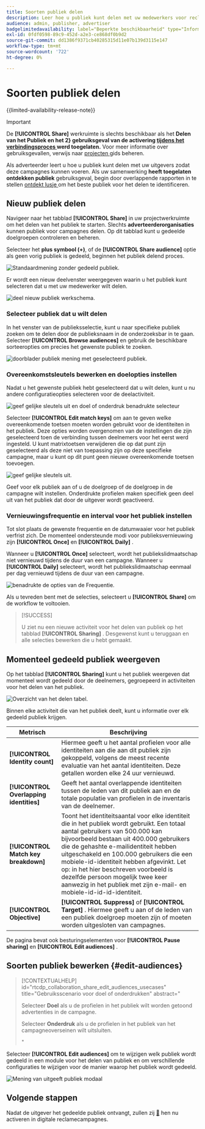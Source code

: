 ```yaml
---
title: Soorten publiek delen
description: Leer hoe u publiek kunt delen met uw medewerkers voor reclamecampagnes.
audience: admin, publisher, advertiser
badgelimitedavailability: label="Beperkte beschikbaarheid" type="Informative" url="https://helpx.adobe.com/nl/legal/product-descriptions/real-time-customer-data-platform-collaboration.html newtab=true"
exl-id: 0fdf0598-89c9-452d-a2e3-ce868df0b9d2
source-git-commit: dd1386f9371cb40285315d11e07b139d3115e147
workflow-type: tm+mt
source-wordcount: '722'
ht-degree: 0%

---
```


# Soorten publiek delen

{{limited-availability-release-note}}

>[!IMPORTANT]
>
>De **[!UICONTROL Share]** werkruimte is slechts beschikbaar als het **Delen van het Publiek en het 2&rbrace; gebruiksgeval van de activering [ tijdens het verbindingsproces ](../connect/establishing-connections.md#connection-settings) werd toegelaten.** Voor meer informatie over gebruiksgevallen, verwijs naar [ projecten ](./manage-projects.md#project-use-cases) gids beheren.

Als adverteerder leert u hoe u publiek kunt delen met uw uitgevers zodat deze campagnes kunnen voeren. Als uw samenwerking **heeft toegelaten ontdekken publiek** gebruiksgeval, begin door overlappende rapporten in te stellen [ ontdekt lusje ](/help/guide/collaborate/discover.md) om het beste publiek voor het delen te identificeren.

## Nieuw publiek delen

Navigeer naar het tabblad **[!UICONTROL Share]** in uw projectwerkruimte om het delen van het publiek te starten. Slechts **adverteerderorganisaties** kunnen publiek voor campagnes delen. Op dit tabblad kunt u gedeelde doelgroepen controleren en beheren.

Selecteer het **plus symbool (+)**, of de **[!UICONTROL Share audience]** optie als geen vorig publiek is gedeeld, beginnen het publiek delend proces.

![ Standaardmening zonder gedeeld publiek.](/help/assets/collaborate/share/share-new-audiences.png)

Er wordt een nieuw deelvenster weergegeven waarin u het publiek kunt selecteren dat u met uw medewerker wilt delen.

![ deel nieuw publiek werkschema.](/help/assets/collaborate/share/share-audiences-workflow.png)

### Selecteer publiek dat u wilt delen

In het venster van de publieksselectie, kunt u naar specifieke publiek zoeken om te delen door de publieksnaam in de onderzoeksbar in te gaan. Selecteer **[!UICONTROL Browse audiences]** en gebruik de beschikbare sorteeropties om precies het gewenste publiek te zoeken.

![ doorblader publiek mening met geselecteerd publiek.](/help/assets/collaborate/share/browse-audiences-view.png)

### Overeenkomstsleutels bewerken en doelopties instellen

Nadat u het gewenste publiek hebt geselecteerd dat u wilt delen, kunt u nu andere configuratieopties selecteren voor de deelactiviteit.

![ geef gelijke sleutels uit en doel of onderdruk benadrukte selecteur ](/help/assets/collaborate/share/match-keys-and-targeting.png)

Selecteer **[!UICONTROL Edit match keys]** om aan te geven welke overeenkomende toetsen moeten worden gebruikt voor de identiteiten in het publiek. Deze opties worden overgenomen van de instellingen die zijn geselecteerd toen de verbinding tussen deelnemers voor het eerst werd ingesteld. U kunt matrixtoetsen verwijderen die op dat punt zijn geselecteerd als deze niet van toepassing zijn op deze specifieke campagne, maar u kunt op dit punt geen nieuwe overeenkomende toetsen toevoegen.

![ geef gelijke sleutels uit.](/help/assets/collaborate/share/update-match-keys.png)

Geef voor elk publiek aan of u de doelgroep of de doelgroep in de campagne wilt instellen. Onderdrukte profielen maken specifiek geen deel uit van het publiek dat door de uitgever wordt geactiveerd.

### Vernieuwingsfrequentie en interval voor het publiek instellen

Tot slot plaats de gewenste frequentie en de datumwaaier voor het publiek verfrist zich. De momenteel ondersteunde modi voor publieksvernieuwing zijn **[!UICONTROL Once]** en **[!UICONTROL Daily]** .

Wanneer u **[!UICONTROL Once]** selecteert, wordt het publiekslidmaatschap niet vernieuwd tijdens de duur van een campagne. Wanneer u **[!UICONTROL Daily]** selecteert, wordt het publiekslidmaatschap eenmaal per dag vernieuwd tijdens de duur van een campagne.

![ benadrukte de opties van de Frequentie.](/help/assets/collaborate/share/audience-refresh-frequency.png)

Als u tevreden bent met de selecties, selecteert u **[!UICONTROL Share]** om de workflow te voltooien.

>[!SUCCESS]
>
>U ziet nu een nieuwe activiteit voor het delen van publiek op het tabblad **[!UICONTROL Sharing]** . Desgewenst kunt u teruggaan en alle selecties bewerken die u hebt gemaakt.

## Momenteel gedeeld publiek weergeven

Op het tabblad **[!UICONTROL Sharing]** kunt u het publiek weergeven dat momenteel wordt gedeeld door de deelnemers, gegroepeerd in activiteiten voor het delen van het publiek.

![ Overzicht van het delen tabel.](/help/assets/collaborate/share/share-tab-overview.png)

<!--

The banner at the top of the page shows figures across all audience sharing activities. 

![The hero banner in the sharing tab.](/help/assets/collaborate/share/share-hero-banner.png)


|Metric | Description |
|---------|----------|
| **[!UICONTROL Shared audiences]** | Indicates the number of audiences shared between collaborators in this project, across all audience sharing modules. |
| **[!UICONTROL Estimated addressable reach]** | Indicates the approximate number of profiles that you can reach across all the audiences that are currently shared in the project. [TODO: ADD INFORMATION ABOUT HOW THIS IS CALCULATED] |
| **[!UICONTROL Target identities]** | The number of identities across all audiences shared in this project for which you selected to target the profiles. |
| **[!UICONTROL Suppress identities]** | The number of identities across all audiences shared in this project for which you selected to suppress the profiles and thereby not target them in campaigns. |

-->

Binnen elke activiteit die van het publiek deelt, kunt u informatie over elk gedeeld publiek krijgen.

| Metrisch | Beschrijving |
|---------|----------|
| **[!UICONTROL Identity count]** | Hiermee geeft u het aantal profielen voor alle identiteiten aan die aan dit publiek zijn gekoppeld, volgens de meest recente evaluatie van het aantal identiteiten. Deze getallen worden elke 24 uur vernieuwd. |
| **[!UICONTROL Overlapping identities]** | Geeft het aantal overlappende identiteiten tussen de leden van dit publiek aan en de totale populatie van profielen in de inventaris van de deelnemer. |
| **[!UICONTROL Match key breakdown]** | Toont het identiteitsaantal voor elke identiteit die in het publiek wordt gebruikt. Een totaal aantal gebruikers van 500.000 kan bijvoorbeeld bestaan uit 400.000 gebruikers die de gehashte e-mailidentiteit hebben uitgeschakeld en 100.000 gebruikers die een mobiele-id-identiteit hebben afgevinkt. Let op: in het hier beschreven voorbeeld is dezelfde persoon mogelijk twee keer aanwezig in het publiek met zijn e-mail- en mobiele-id-id-id-identiteit. |
| **[!UICONTROL Objective]** | **[!UICONTROL Suppress]** of **[!UICONTROL Target]** . Hiermee geeft u aan of de leden van een publiek doelgroep moeten zijn of moeten worden uitgesloten van campagnes. |

De pagina bevat ook besturingselementen voor **[!UICONTROL Pause sharing]** en **[!UICONTROL Edit audiences]** .

## Soorten publiek bewerken {#edit-audiences}

>[!CONTEXTUALHELP]
>id="rtcdp_collaboration_share_edit_audiences_usecases"
>title="Gebruiksscenario voor doel of onderdrukken"
>abstract="<p>Selecteer **Doel** als u de profielen in het publiek wilt worden getoond advertenties in de campagne.</p> <p>Selecteer **Onderdruk** als u de profielen in het publiek van het campagneoverseinen wilt uitsluiten.</p>"

Selecteer **[!UICONTROL Edit audiences]** om te wijzigen welk publiek wordt gedeeld in een module voor het delen van publiek en om verschillende configuraties te wijzigen voor de manier waarop het publiek wordt gedeeld.

![ Mening van uitgeeft publiek modaal ](/help/assets/collaborate/share/edit-audiences-modal.png)

<!--

Search for audiences that you want to add to the sharing module. 

For each audience, you can select whether you'd like to target or suppress those profiles in campaigns. 

To remove an audience from the sharing module, select the trash can icon [TODO: add spectrum icon and folder].

Select how often you would like the audience membership to be refreshed and the date range within which you want the membership of the audience to be refreshed. 

TODO: are there any limitations for frequency in the M1 release?

-->

## Volgende stappen

Nadat de uitgever het gedeelde publiek ontvangt, zullen zij [&#128279;](/help/guide/collaborate/activate.md) hen nu activeren in digitale reclamecampagnes.

